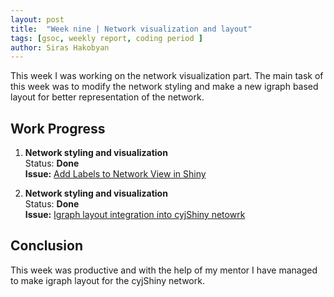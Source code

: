 ```yaml
---
layout: post
title:  "Week nine | Network visualization and layout"
tags: [gsoc, weekly report, coding period ]
author: Siras Hakobyan
---
```


This week I was working on the network visualization part. The main task of this week was to modify the network styling and make a new igraph based layout for better representation of the network.

## Work Progress

1. **Network styling and visualization**  
    Status: **Done**    
    **Issue:** [Add Labels to Network View in Shiny](https://github.com/sanderlab/tumorcomparer/issues/22)

2. **Network styling and visualization**  
    Status: **Done**    
    **Issue:** [Igraph layout integration into cyjShiny netowrk](https://github.com/sanderlab/tumorcomparer/issues/25)

## Conclusion  

This week was productive and with the help of my mentor I have managed to make igraph layout for the cyjShiny network. 
